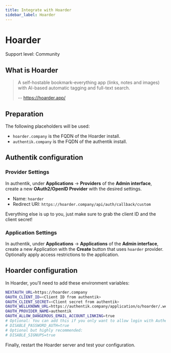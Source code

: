 ```yaml
---
title: Integrate with Hoarder
sidebar_label: Hoarder
---
```


# Hoarder

<span class="badge badge--secondary">Support level: Community</span>

## What is Hoarder

> A self-hostable bookmark-everything app (links, notes and images) with AI-based automatic tagging and full-text search.
>
> -- https://hoarder.app/

## Preparation

The following placeholders will be used:

-   `hoarder.company` is the FQDN of the Hoarder install.
-   `authentik.company` is the FQDN of the authentik install.

## Authentik configuration

### Provider Settings

In authentik, under **Applications** -> **Providers** of the **Admin interface**, create a new **OAuth2/OpenID Provider** with the desired settings.

-   Name: `hoarder`
-   Redirect URI: `https://hoarder.company/api/auth/callback/custom`

Everything else is up to you, just make sure to grab the client ID and the client secret!

### Application Settings

In authentik, under **Applications** -> **Applications** of the **Admin interface**, create a new Application with the **Create** button that uses `hoarder` provider.
Optionally apply access restrictions to the application.

## Hoarder configuration

In Hoarder, you'll need to add these environment variables:

```sh
NEXTAUTH_URL=https://hoarder.company
OAUTH_CLIENT_ID=<Client ID from authentik>
OAUTH_CLIENT_SECRET=<Client secret from authentik>
OAUTH_WELLKNOWN_URL=https://authentik.company/application/o/hoarder/.well-known/openid-configuration
OAUTH_PROVIDER_NAME=authentik
OAUTH_ALLOW_DANGEROUS_EMAIL_ACCOUNT_LINKING=true
# Optional: You can add this if you only want to allow login with Authentik
# DISABLE_PASSWORD_AUTH=true
# Optional but highly recommended:
# DISABLE_SIGNUPS=true
```

Finally, restart the Hoarder server and test your configuration.
